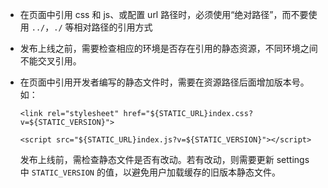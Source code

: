 - 在页面中引用 css 和 js、或配置 url 路径时，必须使用“绝对路径”，而不要使用 `../`，`./` 等相对路径的引用方式

- 发布上线之前，需要检查相应的环境是否存在引用的静态资源，不同环境之间不能交叉引用。

- 在页面中引用开发者编写的静态文件时，需要在资源路径后面增加版本号。如：

    `<link rel="stylesheet" href="${STATIC_URL}index.css?v=${STATIC_VERSION}">`

    `<script src="${STATIC_URL}index.js?v=${STATIC_VERSION}"></script>`

    发布上线前，需检查静态文件是否有改动。若有改动，则需要更新 settings 中 `STATIC_VERSION` 的值，以避免用户加载缓存的旧版本静态文件。